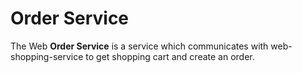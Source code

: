 # Order Service

The Web **Order Service** is a service which communicates with web-shopping-service to get shopping cart and create an order.
